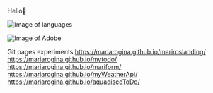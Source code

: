 Hello🤗

![Image of languages](https://p.kindpng.com/picc/s/171-1718053_html-css-javascript-png-transparent-png.png)


![Image of Adobe](https://smallimg.pngkey.com/png/small/143-1434872_adobe-photoshop-illustrator-indesign-illustrator-photoshop-indesign-logo.png)


Git pages experiments
https://mariarogina.github.io/mariroslanding/
https://mariarogina.github.io/mytodo/
https://mariarogina.github.io/mariform/
https://mariarogina.github.io/myWeatherApi/
https://mariarogina.github.io/aquadiscoToDo/
